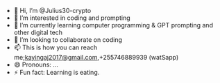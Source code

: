 - 👋 Hi, I’m @Julius30-crypto
- 👀 I’m interested in coding and prompting
- 🌱 I’m currently learning computer programming & GPT prompting and other digital tech
- 💞️ I’m looking to collaborate on coding
- 📫 This is how you can reach me;kayingaj2017@gmail.com,+255746889939 (watSapp)
- 😄 Pronouns: ...
- ⚡ Fun fact: Learning is eating.

<!---
Julius30-crypto/Julius30-crypto is a ✨ special ✨ repository because its `README.md` (this file) appears on your GitHub profile.
You can click the Preview link to take a look at your changes.
--->
